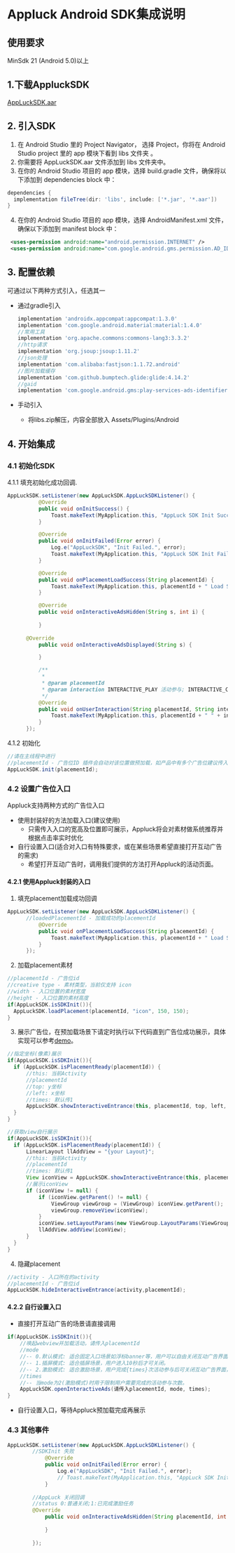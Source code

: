Appluck Android SDK集成说明
=========



使用要求
--------
MinSdk 21 (Android 5.0)以上

## 1.下载AppluckSDK
 [AppLuckSDK.aar][alup]

## 2. 引入SDK
1. 在 Android Studio 里的 Project Navigator， 选择 Project，你将在 Android Studio project 里的 app 模块下看到 libs 文件夹 。
2. 你需要将 AppLuckSDK.aar 文件添加到 libs 文件夹中。
3. 在你的 Android Studio 项目的 app 模块，选择 build.gradle 文件，确保将以下添加到 dependencies block 中：
```groovy
dependencies {
  implementation fileTree(dir: 'libs', include: ['*.jar', '*.aar'])
}
```
4. 在你的 Android Studio 项目的 app 模块，选择 AndroidManifest.xml 文件，确保以下添加到 manifest block 中：
```xml
 <uses-permission android:name="android.permission.INTERNET" />
 <uses-permission android:name="com.google.android.gms.permission.AD_ID" />
```

## 3. 配置依赖
可通过以下两种方式引入，任选其一

* 通过gradle引入

  ```groovy
  implementation 'androidx.appcompat:appcompat:1.3.0'
  implementation 'com.google.android.material:material:1.4.0'
  //常用工具
  implementation 'org.apache.commons:commons-lang3:3.3.2'
  //http请求
  implementation 'org.jsoup:jsoup:1.11.2'
  //json处理
  implementation 'com.alibaba:fastjson:1.1.72.android'
  //图片加载缓存
  implementation 'com.github.bumptech.glide:glide:4.14.2'
  //gaid
  implementation 'com.google.android.gms:play-services-ads-identifier:18.0.1'
  ```

 * 手动引入

   * 将libs.zip解压，内容全部放入 Assets/Plugins/Android


## 4. 开始集成

### 4.1 初始化SDK

4.1.1 填充初始化成功回调.

  ```java
AppLuckSDK.setListener(new AppLuckSDK.AppLuckSDKListener() {
            @Override
            public void onInitSuccess() {
                Toast.makeText(MyApplication.this, "AppLuck SDK Init Success.", Toast.LENGTH_SHORT).show();
            }

            @Override
            public void onInitFailed(Error error) {
                Log.e("AppLuckSDK", "Init Failed.", error);
                Toast.makeText(MyApplication.this, "AppLuck SDK Init Failed.", Toast.LENGTH_SHORT).show();
            }

            @Override
            public void onPlacementLoadSuccess(String placementId) {
                Toast.makeText(MyApplication.this, placementId + " Load Success.", Toast.LENGTH_SHORT).show();
            }

            @Override
            public void onInteractiveAdsHidden(String s, int i) {
                
            }
	    
	    @Override
            public void onInteractiveAdsDisplayed(String s) {

            }

            /**
             *
             * @param placementId
             * @param interaction INTERACTIVE_PLAY 活动参与; INTERACTIVE_CLICK 广告点击
             */
            @Override
            public void onUserInteraction(String placementId, String interaction) {
                Toast.makeText(MyApplication.this, placementId + " " + interaction, Toast.LENGTH_SHORT).show();
            }
        });
  ```

4.1.2 初始化

  ```java
//请在主线程中进行
//placementId - 广告位ID 插件会自动对该位置做预加载，如产品中有多个广告位建议传入最重要即预期曝光最多的广告位ID。生产环境的placementId请与运营人员联系获取。
AppLuckSDK.init(placementId);
  ```

### 4.2 设置广告位入口

Appluck支持两种方式的广告位入口

- 使用封装好的方法加载入口(建议使用)
  - 只需传入入口的宽高及位置即可展示，Appluck将会对素材做系统推荐并根据点击率实时优化
- 自行设置入口(适合对入口有特殊要求，或在某些场景希望直接打开互动广告的需求)
  - 希望打开互动广告时，调用我们提供的方法打开Appluck的活动页面。

#### 4.2.1 使用Appluck封装的入口

1. 填充placement加载成功回调

  ```java
AppLuckSDK.setListener(new AppLuckSDK.AppLuckSDKListener() {
	    //loadedPlacementId - 加载成功的placementId
            @Override
            public void onPlacementLoadSuccess(String placementId) {
                Toast.makeText(MyApplication.this, placementId + " Load Success.", Toast.LENGTH_SHORT).show();
            }
        });
  ```

2. 加载placement素材

  ```java
//placementId - 广告位id
//creative type - 素材类型，当前仅支持 icon
//width - 入口位置的素材宽度
//height - 入口位置的素材高度
if(AppLuckSDK.isSDKInit()){
	AppLuckSDK.loadPlacement(placementId, "icon", 150, 150);
}
  ```
3. 展示广告位，在预加载场景下请定时执行以下代码直到广告位成功展示，具体实现可以参考[demo][demo]。
  ```java
//指定坐标(像素)展示
if(AppLuckSDK.isSDKInit()){
	if (AppLuckSDK.isPlacementReady(placementId)) {
		//this: 当前Activity
		//placementId
		//top: y坐标
		//left: x坐标
		//times: 默认传1
		AppLuckSDK.showInteractiveEntrance(this, placementId, top, left, times);
	}
}

//获取view自行展示
if(AppLuckSDK.isSDKInit()){
	if (AppLuckSDK.isPlacementReady(placementId)) {
		LinearLayout llAddView = "{your Layout}";
		//this: 当前Activity
		//placementId
		//times: 默认传1
		View iconView = AppLuckSDK.showInteractiveEntrance(this, placementId, 1);
		//展示iconView
		if (iconView != null) {
			if (iconView.getParent() != null) {
			    ViewGroup viewGroup = (ViewGroup) iconView.getParent();
			    viewGroup.removeView(iconView);
			}
			iconView.setLayoutParams(new ViewGroup.LayoutParams(ViewGroup.LayoutParams.WRAP_CONTENT, ViewGroup.LayoutParams.WRAP_CONTENT));
			llAddView.addView(iconView);
		}
	}
}
  ```
4. 隐藏placement

 ```c#
//activity - 入口所在的activity
//placementId - 广告位id
AppLuckSDK.hideInteractiveEntrance(activity,placementId);
  ```


#### 4.2.2 自行设置入口

- 直接打开互动广告的场景请直接调用

```java
if(AppLuckSDK.isSDKInit()){
    //唤起webview并加载活动，请传入placementId
    //mode 
    //-- 0.默认模式: 适合固定入口场景如浮标banner等，用户可以自由关闭互动广告界面。
    //-- 1.插屏模式: 适合插屏场景，用户进入10秒后才可关闭。
    //-- 2.激励模式: 适合激励场景，用户完成{times}次活动参与后可关闭互动广告界面，关闭界面时触发激励回调。
    //times
    //-- 当mode为2(激励模式)时用于限制用户需要完成的活动参与次数。
    AppLuckSDK.openInteractiveAds(请传入placementId, mode, times);
}
```

- 自行设置入口，等待Appluck预加载完成再展示

### 4.3 其他事件
```java
AppLuckSDK.setListener(new AppLuckSDK.AppLuckSDKListener() {
	    //SDKInit 失败	
            @Override
            public void onInitFailed(Error error) {
                Log.e("AppLuckSDK", "Init Failed.", error);
                // Toast.makeText(MyApplication.this, "AppLuck SDK Init Failed.", Toast.LENGTH_SHORT).show();
            }
	    
	    //AppLuck 关闭回调
	    //status 0:普通关闭;1:已完成激励任务
	    @Override
            public void onInteractiveAdsHidden(String placementId, int i) {
                
            }
    
        });
```

[alup]: https://github.com/jxsong1989/Appluck_SDK_Android/releases/tag/v1.2.2
[demo]: https://github.com/jxsong1989/Appluck_SDK_Android/blob/master/app/src/main/java/com/example/appluck_intergration_guide_sdk_android/MainActivity.java

